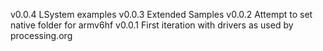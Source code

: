 v0.0.4 LSystem examples
v0.0.3
Extended Samples
v0.0.2
Attempt to set native folder for armv6hf
v0.0.1
First iteration with drivers as used by processing.org
